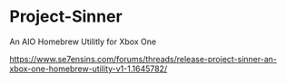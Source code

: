 # Project-Sinner
An AIO Homebrew Utilitly for Xbox One

https://www.se7ensins.com/forums/threads/release-project-sinner-an-xbox-one-homebrew-utility-v1-1.1645782/
